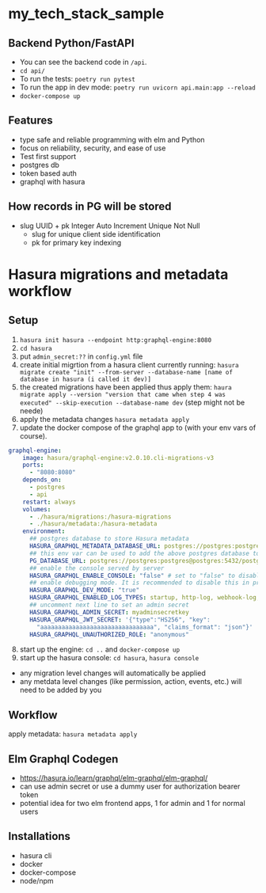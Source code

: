 # my_tech_stack_sample

## Backend Python/FastAPI
- You can see the backend code in `/api`. 
- `cd api/`
- To run the tests: `poetry run pytest`
- To run the app in dev mode: `poetry run uvicorn api.main:app --reload` 
- `docker-compose up`

## Features
* type safe and reliable programming with elm and Python
* focus on reliability, security, and ease of use
* Test first support
* postgres db
* token based auth
* graphql with hasura


## How records in PG will be stored
*  slug UUID + pk Integer Auto Increment Unique Not Null
    * slug for unique client side identification
    * pk for primary key indexing 

# Hasura migrations and metadata workflow

## Setup 
1. `hasura init hasura --endpoint http:graphql-engine:8080`
2. `cd hasura`
3. put `admin_secret:??` in `config.yml` file
4. create initial migrtion from a hasura client currently running: `hasura migrate create "init" --from-server --database-name [name of database in hasura (i called it dev)]`
5. the created migrations have been applied thus apply them: `haura migrate apply --version "version that came when step 4 was executed" --skip-execution --database-name dev` (step might not be neede)
6. apply the metadata changes `hasura metadata apply`
7. update the docker compose of the graphql app to (with your env vars of course). 
```YAML
graphql-engine:
    image: hasura/graphql-engine:v2.0.10.cli-migrations-v3
    ports:
      - "8080:8080"
    depends_on:
      - postgres
      - api
    restart: always
    volumes:
      - ./hasura/migrations:/hasura-migrations
      - ./hasura/metadata:/hasura-metadata
    environment:
      ## postgres database to store Hasura metadata
      HASURA_GRAPHQL_METADATA_DATABASE_URL: postgres://postgres:postgres@postgres:5432/postgres
      ## this env var can be used to add the above postgres database to Hasura as a data source. this can be removed/updated based on your needs
      PG_DATABASE_URL: postgres://postgres:postgres@postgres:5432/postgres
      ## enable the console served by server
      HASURA_GRAPHQL_ENABLE_CONSOLE: "false" # set to "false" to disable console
      ## enable debugging mode. It is recommended to disable this in production
      HASURA_GRAPHQL_DEV_MODE: "true"
      HASURA_GRAPHQL_ENABLED_LOG_TYPES: startup, http-log, webhook-log, websocket-log, query-log
      ## uncomment next line to set an admin secret
      HASURA_GRAPHQL_ADMIN_SECRET: myadminsecretkey
      HASURA_GRAPHQL_JWT_SECRET: '{"type":"HS256", "key":
        "aaaaaaaaaaaaaaaaaaaaaaaaaaaaaaaa", "claims_format": "json"}'
      HASURA_GRAPHQL_UNAUTHORIZED_ROLE: "anonymous"
```
8. start up the engine: `cd ..` and `docker-compose up`
9. start up the hasura console: `cd hasura`, `hasura console`
- any migration level changes will automatically be applied
- any metdata level changes (like permission, action, events, etc.) will need to be added by you
## Workflow 
apply metadata: `hasura metadata apply` 

## Elm Graphql Codegen
* https://hasura.io/learn/graphql/elm-graphql/elm-graphql/
* can use admin secret or use a dummy user for authorization bearer token   
* potential idea for two elm frontend apps, 1 for admin and 1 for normal users 

## Installations
* hasura cli
* docker
* docker-compose
* node/npm